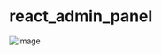 # react_admin_panel
![image](https://github.com/alex-grsm/react_admin_panel/assets/17318047/c91d033b-c488-49fd-b54a-cb6c3570858c)
